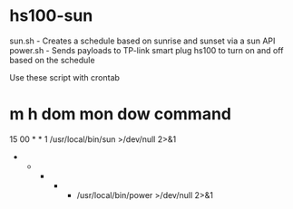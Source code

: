 # hs100-sun

sun.sh - Creates a schedule based on sunrise and sunset via a sun API
power.sh - Sends payloads to TP-link smart plug hs100 to turn on and off based on the schedule

Use these script with crontab


# m h  dom mon dow   command
15 00 * * 1 /usr/local/bin/sun >/dev/null 2>&1
* * * * * /usr/local/bin/power >/dev/null 2>&1
